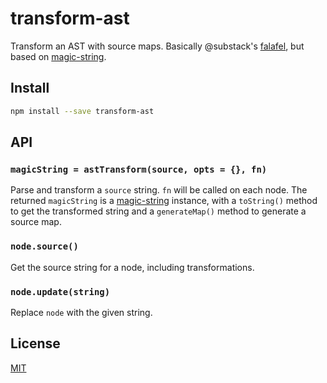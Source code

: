 # transform-ast

Transform an AST with source maps.
Basically @substack's [falafel](https://github.com/substack/node-falafel), but based on [magic-string][].

## Install

```bash
npm install --save transform-ast
```

## API

### `magicString = astTransform(source, opts = {}, fn)`

Parse and transform a `source` string.
`fn` will be called on each node.
The returned `magicString` is a [magic-string][] instance, with a `toString()` method to get the transformed string and a `generateMap()` method to generate a source map.

### `node.source()`

Get the source string for a node, including transformations.

### `node.update(string)`

Replace `node` with the given string.

## License

[MIT](./LICENSE)

[magic-string]: https://github.com/rich-harris/magic-string
